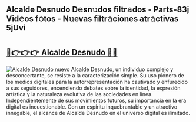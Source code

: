 ## Alcalde Desnudo D𝚎sn𝚞dos filtr𝚊dos - Parts-83j Vid𝚎os f𝚘tos - N𝚞evas filtr𝚊ciones atr𝚊ctivas 5jUvi

# <h2><a href="http://mb8nqsj.tromn.icu/?c=Alcalde+Desnudo">🔗👉👉👉 Alcalde Desnudo 🔗🔗</a></h2>

[![Alcalde Desnudo nuevo](https://i.imgur.com/pEAQMta.gif)](http://mb8nqsj.tromn.icu/?c=Alcalde+Desnudo)
Alcalde Desnudo, un individuo complejo y desconcertante, se resiste a la caracterización simple. Su uso pionero de los medios digitales para la autorrepresentación ha cautivado y enfurecido a sus seguidores, encendiendo debates sobre la identidad, la expresión artística y la naturaleza evolutiva de las sociedades en línea. Independientemente de sus movimientos futuros, su importancia en la era digital es incuestionable. Con un espíritu inquebrantable y un atractivo innegable, el alcance de Alcalde Desnudo en el universo digital es ilimitado.
